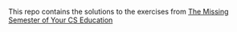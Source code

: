 This repo contains the solutions to the exercises from [The Missing Semester of Your CS Education](https://missing.csail.mit.edu/)
